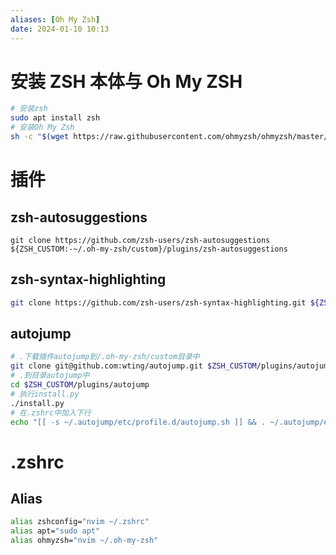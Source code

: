 ```yaml
---
aliases: [Oh My Zsh]
date: 2024-01-10 10:13
---
```

# 安装 ZSH 本体与 Oh My ZSH
```bash
# 安装zsh
sudo apt install zsh
# 安装Oh My Zsh
sh -c "$(wget https://raw.githubusercontent.com/ohmyzsh/ohmyzsh/master/tools/install.sh -O -)"
```
# 插件
## zsh-autosuggestions
```shell
git clone https://github.com/zsh-users/zsh-autosuggestions ${ZSH_CUSTOM:-~/.oh-my-zsh/custom}/plugins/zsh-autosuggestions
```
## zsh-syntax-highlighting
```bash
git clone https://github.com/zsh-users/zsh-syntax-highlighting.git ${ZSH_CUSTOM:-~/.oh-my-zsh/custom}/plugins/zsh-syntax-highlighting
```
## autojump
```bash
# .下载插件autojump到/.oh-my-zsh/custom目录中
git clone git@github.com:wting/autojump.git $ZSH_CUSTOM/plugins/autojump
# .到目录autojump中
cd $ZSH_CUSTOM/plugins/autojump
# 执行install.py
./install.py
# 在.zshrc中加入下行
echo "[[ -s ~/.autojump/etc/profile.d/autojump.sh ]] && . ~/.autojump/etc/profile.d/autojump.sh" >> ~/.zshrc
```
# .zshrc
## Alias
```bash
alias zshconfig="nvim ~/.zshrc"
alias apt="sudo apt"
alias ohmyzsh="nvim ~/.oh-my-zsh"
```
